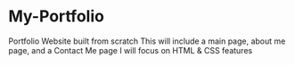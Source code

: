 # My-Portfolio
Portfolio Website built from scratch
This will include a main page, about me page, and a Contact Me page
I will focus on HTML & CSS features
